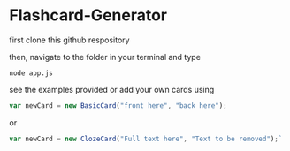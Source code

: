 # Flashcard-Generator

first clone this github respository

then, navigate to the folder in your terminal and type

`node app.js`

see the examples provided or add your own cards using 

```javascript 
var newCard = new BasicCard("front here", "back here");
```

 or
 
 ```javascript
var newCard = new ClozeCard("Full text here", "Text to be removed");`
```
